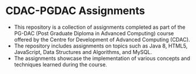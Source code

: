# CDAC-PGDAC Assignments

- This repository is a collection of assignments completed as part of the PG-DAC (Post Graduate Diploma in Advanced Computing) course offered by the Centre for Development of Advanced Computing (CDAC). 
- The repository includes assignments on topics such as Java 8, HTML5, JavaScript, Data Structures and Algorithms, and MySQL. 
- The assignments showcase the implementation of various concepts and techniques learned during the course.
